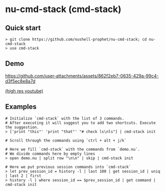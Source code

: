 # nu-cmd-stack (cmd-stack)

## Quick start

```nushel no-run
> git clone https://github.com/nushell-prophet/nu-cmd-stack; cd nu-cmd-stack
> use cmd-stack
```

## Demo

https://github.com/user-attachments/assets/862f2eb7-0635-429a-99c4-d3f5ec8e8a7d

[(high res youtube)](https://youtu.be/wBMm1bFlbaU)

## Examples

```nushell no-run
# Initialize `cmd-stack` with the list of 3 commands.
# After executing it will suggest you to add two shortcuts. Execute the suggestion.
> ['print "this"' 'print "that"' "# check ls\nls"] | cmd-stack init

# Scroll through the commands using `ctrl + alt + j/k`
```

```nushell no-run
# Here we fill `cmd-stack` with the commands from `demo.nu`.
# We divide commands here by empty lines
> open demo.nu | split row "\n\n" | skip | cmd-stack init
```

```nushell no-run
# Here we put previous session commands into `cmd-stack`
> let prev_session_id = history -l | last 100 | get session_id | uniq | last 2 | first
> history -l | where session_id == $prev_session_id | get command | cmd-stack init
```
